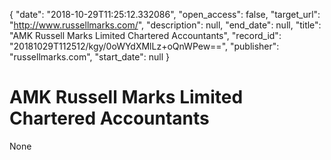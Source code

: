 {
  "date": "2018-10-29T11:25:12.332086", 
  "open_access": false, 
  "target_url": "http://www.russellmarks.com/", 
  "description": null, 
  "end_date": null, 
  "title": "AMK Russell Marks Limited Chartered Accountants", 
  "record_id": "20181029T112512/kgy/0oWYdXMlLz+oQnWPew==", 
  "publisher": "russellmarks.com", 
  "start_date": null
}

# AMK Russell Marks Limited Chartered Accountants

None